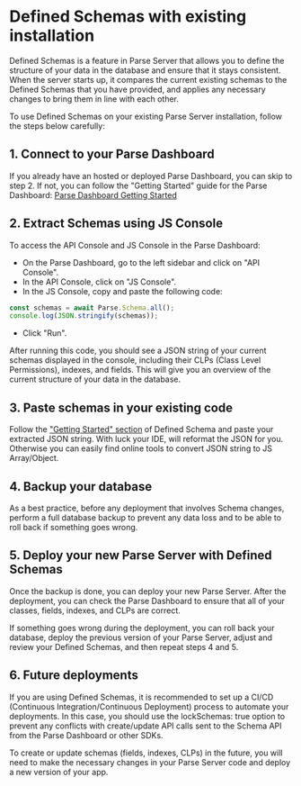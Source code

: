 # Defined Schemas with existing installation

Defined Schemas is a feature in Parse Server that allows you to define the structure of your data in the database and ensure that it stays consistent. When the server starts up, it compares the current existing schemas to the Defined Schemas that you have provided, and applies any necessary changes to bring them in line with each other.

To use Defined Schemas on your existing Parse Server installation, follow the steps below carefully:

## 1. Connect to your Parse Dashboard

If you already have an hosted or deployed Parse Dashboard, you can skip to step 2. If not, you can follow the "Getting Started" guide for the Parse Dashboard: [Parse Dashboard Getting Started](https://github.com/parse-community/parse-dashboard#getting-started)

## 2. Extract Schemas using JS Console

To access the API Console and JS Console in the Parse Dashboard:

- On the Parse Dashboard, go to the left sidebar and click on "API Console".
- In the API Console, click on "JS Console".
- In the JS Console, copy and paste the following code:

```js
const schemas = await Parse.Schema.all();
console.log(JSON.stringify(schemas));
```

- Click "Run".

After running this code, you should see a JSON string of your current schemas displayed in the console, including their CLPs (Class Level Permissions), indexes, and fields. This will give you an overview of the current structure of your data in the database.

## 3. Paste schemas in your existing code

Follow the ["Getting Started" section](/defined-schema/guide) of Defined Schema and paste your extracted JSON string. With luck your IDE, will reformat the JSON for you. Otherwise you can easily find online tools to convert JSON string to JS Array/Object.

## 4. Backup your database

As a best practice, before any deployment that involves Schema changes, perform a full database backup to prevent any data loss and to be able to roll back if something goes wrong.

## 5. Deploy your new Parse Server with Defined Schemas

Once the backup is done, you can deploy your new Parse Server. After the deployment, you can check the Parse Dashboard to ensure that all of your classes, fields, indexes, and CLPs are correct.

If something goes wrong during the deployment, you can roll back your database, deploy the previous version of your Parse Server, adjust and review your Defined Schemas, and then repeat steps 4 and 5.

## 6. Future deployments

If you are using Defined Schemas, it is recommended to set up a CI/CD (Continuous Integration/Continuous Deployment) process to automate your deployments. In this case, you should use the lockSchemas: true option to prevent any conflicts with create/update API calls sent to the Schema API from the Parse Dashboard or other SDKs.

To create or update schemas (fields, indexes, CLPs) in the future, you will need to make the necessary changes in your Parse Server code and deploy a new version of your app.
